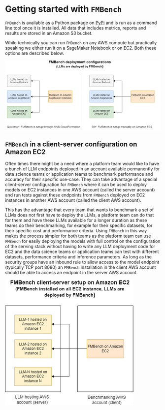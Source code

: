 # Getting started with `FMBench`

`FMBench` is available as a Python package on [PyPi](https://pypi.org/project/fmbench) and is run as a command line tool once it is installed. All data that includes metrics, reports and results are stored in an Amazon S3 bucket.

While technically you can run `FMBench` on any AWS compute but practically speaking we either run it on a SageMaker Notebook or on EC2. Both these options are described below.

![FMBench deployments](img/fmbench-deployment1.png)

## `FMBench` in a client-server configuration on Amazon EC2

Often times there might be a need where a platform team would like to have a bunch of LLM endpoints deployed in an account available permanently for data science teams or application teams to benchmark performance and accuracy for their specific use-case. They can take advantage of a special client-server configuration for `FMBench` where it can be used to deploy models on EC2 instances in one AWS account (called the server account) and run tests against these endpoints from `FMBench` deployed on EC2 instances in another AWS account (called the client AWS account).

This has the advantage that every team that wants to benchmark a set of LLMs does not first have to deploy the LLMs, a platform team can do that for them and have these LLMs available for a longer duration as these teams do their benchmarking, for example for their specific datasets, for their specific cost and performance criteria. Using `FMBench` in this way makes the process simpler for both teams as the platform team can use `FMBench` for easily deploying the models with full control on the configuration of the serving stack without having to write any LLM deployment code for EC2 and the data science teams or application teams can test with different datasets, performance criteria and inference parameters. As long as the security groups have an inbound rule to allow access to the model endpoint (typically TCP port 8080) an `FMBench` installation in the client AWS account should be able to access an endpoint in the server AWS account.

![FMBench deployments client-server](img/fmbench-deployment2.png)